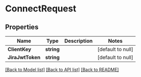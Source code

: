 # ConnectRequest

## Properties
Name | Type | Description | Notes
------------ | ------------- | ------------- | -------------
**ClientKey** | **string** |  | [default to null]
**JiraJwtToken** | **string** |  | [default to null]

[[Back to Model list]](../README.md#documentation-for-models) [[Back to API list]](../README.md#documentation-for-api-endpoints) [[Back to README]](../README.md)

